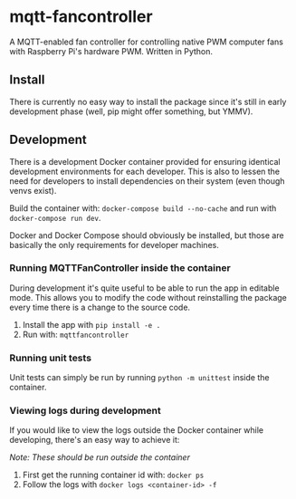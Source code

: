 # mqtt-fancontroller

A MQTT-enabled fan controller for controlling native PWM computer fans
with Raspberry Pi's hardware PWM. Written in Python.

## Install

There is currently no easy way to install the package since it's still
in early development phase (well, pip might offer something, but YMMV).

## Development

There is a development Docker container provided for ensuring identical
development environments for each developer. This is also to lessen the
need for developers to install dependencies on their system (even though
venvs exist).

Build the container with: `docker-compose build --no-cache` and run with
`docker-compose run dev`.

Docker and Docker Compose should obviously be installed, but those are
basically the only requirements for developer machines.

### Running MQTTFanController inside the container

During development it's quite useful to be able to run the app in
editable mode. This allows you to modify the code without reinstalling
the package every time there is a change to the source code.

1. Install the app with `pip install -e .`
2. Run with: `mqttfancontroller`

### Running unit tests

Unit tests can simply be run by running `python -m unittest` inside the
container.

### Viewing logs during development

If you would like to view the logs outside the Docker container while
developing, there's an easy way to achieve it:

_Note: These should be run outside the container_

1. First get the running container id with: `docker ps`
2. Follow the logs with `docker logs <container-id> -f`
